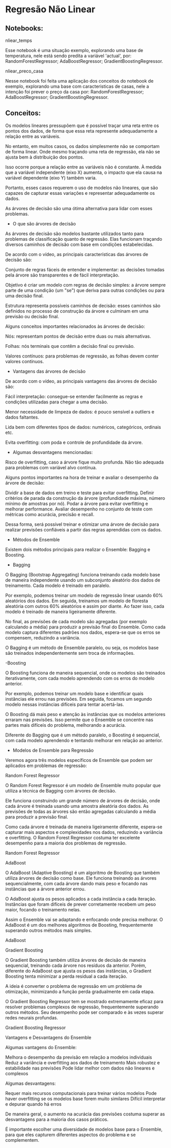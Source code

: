 # Regresão Não Linear

## Notebooks:

nliear_temps

Esse notebook é uma situação exemplo, explorando uma base de temperatura, nele está sendo predita a variável 'actual', por: RandomForestRegressor; AdaBoostRegressor; GradientBoostingRegressor.

nliear_preco_casa

Nesse notebook foi feita uma aplicação dos conceitos do notebook de exemplo, explorando uma base com caracteristicas de casas, nele a intenção foi prever o preço da casa por: RandomForestRegressor; AdaBoostRegressor; GradientBoostingRegressor.

## Conceitos:

Os modelos lineares pressupõem que é possível traçar uma reta entre os pontos dos dados, de forma que essa reta represente adequadamente a relação entre as variáveis.

No entanto, em muitos casos, os dados simplesmente não se comportam de forma linear. Onde mesmo traçando uma reta de regressão, ela não se ajusta bem à distribuição dos pontos.

Isso ocorre porque a relação entre as variáveis não é constante. À medida que a variável independente (eixo X) aumenta, o impacto que ela causa na variável dependente (eixo Y) também varia.

Portanto, esses casos requerem o uso de modelos não lineares, que são capazes de capturar essas variações e representar adequadamente os dados.

As árvores de decisão são uma ótima alternativa para lidar com esses problemas.

- O que são árvores de decisão

As árvores de decisão são modelos bastante utilizados tanto para problemas de classificação quanto de regressão. Elas funcionam traçando diversos caminhos de decisão com base em condições estabelecidas.

De acordo com o vídeo, as principais características das árvores de decisão são:

Conjunto de regras fáceis de entender e implementar: as decisões tomadas pela árvore são transparentes e de fácil interpretação.

Objetivo é criar um modelo com regras de decisão simples: a árvore sempre parte de uma condição (um "se") que deriva para outras condições ou para uma decisão final.

Estrutura representa possíveis caminhos de decisão: esses caminhos são definidos no processo de construção da árvore e culminam em uma previsão ou decisão final.

Alguns conceitos importantes relacionados às árvores de decisão:

Nós: representam pontos de decisão entre duas ou mais alternativas.

Folhas: nós terminais que contêm a decisão final ou previsão.

Valores contínuos: para problemas de regressão, as folhas devem conter valores contínuos.

- Vantagens das árvores de decisão

De acordo com o vídeo, as principais vantagens das árvores de decisão são:

Fácil interpretação: consegue-se entender facilmente as regras e condições utilizadas para chegar a uma decisão.

Menor necessidade de limpeza de dados: é pouco sensível a outliers e dados faltantes.

Lida bem com diferentes tipos de dados: numéricos, categóricos, ordinais etc.

Evita overfitting: com poda e controle de profundidade da árvore.

- Algumas desvantagens mencionadas:

Risco de overfitting, caso a árvore fique muito profunda.
Não tão adequada para problemas com variável alvo contínua.

Alguns pontos importantes na hora de treinar e avaliar o desempenho da árvore de decisão:

Dividir a base de dados em treino e teste para evitar overfitting.
Definir critérios de parada da construção da árvore (profundidade máxima, número mínimo de amostras por nó).
Podar a árvore para evitar overfitting e melhorar performance.
Avaliar desempenho no conjunto de teste com métricas como acurácia, precisão e recall.

Dessa forma, será possível treinar e otimizar uma árvore de decisão para realizar previsões confiáveis a partir das regras aprendidas com os dados.

- Métodos de Ensemble

Existem dois métodos principais para realizar o Ensemble: Bagging e Boosting.

- Bagging

O Bagging (Bootstrap Aggregating) funciona treinando cada modelo base de maneira independente usando um subconjunto aleatório dos dados de treinamento. Cada modelo é treinado em paralelo.

Por exemplo, podemos treinar um modelo de regressão linear usando 60% aleatórios dos dados. Em seguida, treinamos um modelo de floresta aleatória com outros 60% aleatórios e assim por diante. Ao fazer isso, cada modelo é treinado de maneira ligeiramente diferente.

No final, as previsões de cada modelo são agregadas (por exemplo calculando a média) para produzir a previsão final do Ensemble. Como cada modelo captura diferentes padrões nos dados, espera-se que os erros se compensem, reduzindo a variância.

O Bagging é um método de Ensemble paralelo, ou seja, os modelos base são treinados independentemente sem troca de informações.

-Boosting

O Boosting funciona de maneira sequencial, onde os modelos são treinados iterativamente, com cada modelo aprendendo com os erros do modelo anterior.

Por exemplo, podemos treinar um modelo base e identificar quais instâncias ele errou nas previsões. Em seguida, focamos um segundo modelo nessas instâncias difíceis para tentar acertá-las.

O Boosting dá mais peso e atenção às instâncias que os modelos anteriores erraram nas previsões. Isso permite que o Ensemble se concentre nas partes mais difíceis do problema, melhorando a acurácia.

Diferente do Bagging que é um método paralelo, o Boosting é sequencial, com cada modelo aprendendo e tentando melhorar em relação ao anterior.

- Modelos de Ensemble para Regressão

Veremos agora três modelos específicos de Ensemble que podem ser aplicados em problemas de regressão:

Random Forest Regressor

O Random Forest Regressor é um modelo de Ensemble muito popular que utiliza a técnica de Bagging com árvores de decisão.

Ele funciona construindo um grande número de árvores de decisão, onde cada árvore é treinada usando uma amostra aleatória dos dados. As previsões de todas as árvores são então agregadas calculando a média para produzir a previsão final.

Como cada árvore é treinada de maneira ligeiramente diferente, espera-se capturar mais aspectos e complexidades nos dados, reduzindo a variância e overfitting. O Random Forest Regressor costuma ter excelente desempenho para a maioria dos problemas de regressão.

Random Forest Regressor

AdaBoost

O AdaBoost (Adaptive Boosting) é um algoritmo de Boosting que também utiliza árvores de decisão como base. Ele funciona treinando as árvores sequencialmente, com cada árvore dando mais peso e focando nas instâncias que a árvore anterior errou.

O AdaBoost ajusta os pesos aplicados a cada instância a cada iteração. Instâncias que foram difíceis de prever corretamente recebem um peso maior, focando o treinamento nelas.

Assim o Ensemble vai se adaptando e enfocando onde precisa melhorar. O AdaBoost é um dos melhores algoritmos de Boosting, frequentemente superando outros métodos mais simples.

AdaBoost

Gradient Boosting

O Gradient Boosting também utiliza árvores de decisão de maneira sequencial, treinando cada árvore nos resíduos da anterior. Porém, diferente do AdaBoost que ajusta os pesos das instâncias, o Gradient Boosting tenta minimizar a perda residual a cada iteração.

A ideia é converter o problema de regressão em um problema de otimização, minimizando a função perda gradualmente em cada etapa.

O Gradient Boosting Regressor tem se mostrado extremamente eficaz para resolver problemas complexos de regressão, frequentemente superando outros métodos. Seu desempenho pode ser comparado e às vezes superar redes neurais profundas.

Gradient Boosting Regressor

Vantagens e Desvantagens do Ensemble

Algumas vantagens do Ensemble:


Melhora o desempenho da previsão em relação a modelos individuais
Reduz a variância e overfitting aos dados de treinamento
Mais robustez e estabilidade nas previsões
Pode lidar melhor com dados não lineares e complexos

Algumas desvantagens:

Requer mais recursos computacionais para treinar vários modelos
Pode haver overfitting se os modelos base forem muito similares
Difícil interpretar e depurar quando há erros

De maneira geral, o aumento na acurácia das previsões costuma superar as desvantagens para a maioria dos casos práticos.

É importante escolher uma diversidade de modelos base para o Ensemble, para que eles capturem diferentes aspectos do problema e se complementem.